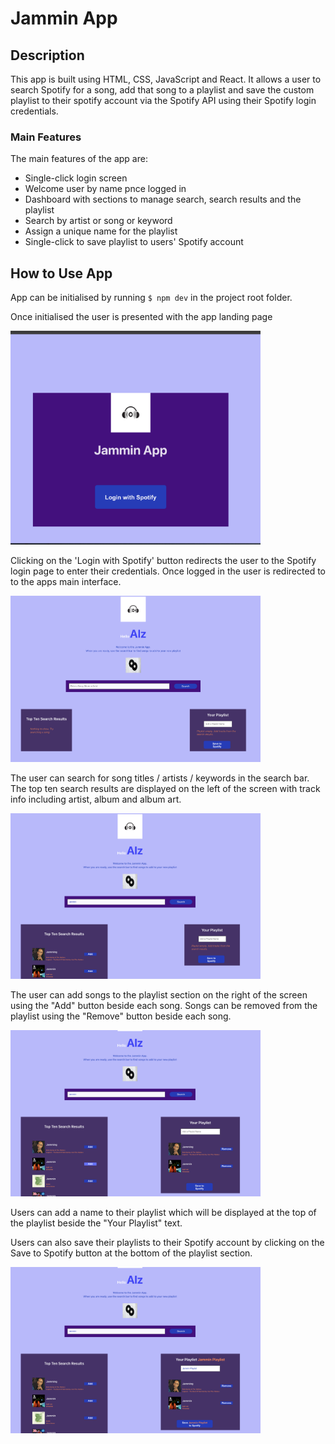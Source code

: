 # Jammin App

## Description

This app is built using HTML, CSS, JavaScript and React. It allows a user to search Spotify for a song, add that song to a playlist and save the custom playlist to their spotify account via the Spotify API using their Spotify login credentials.

### Main Features

The main features of the app are:

- Single-click login screen
- Welcome user by name pnce logged in
- Dashboard with sections to manage search, search results and the playlist
- Search by artist or song or keyword
- Assign a unique name for the playlist
- Single-click to save playlist to users' Spotify account

## How to Use App

App can be initialised by running `$ npm dev` in the project root folder.

Once initialised the user is presented with the app landing page

<img src="./images/jamminAppLoginView.png" alt="landing page" width="400" height="auto"></img>

Clicking on the 'Login with Spotify' button redirects the user to the Spotify login page to enter their credentials. Once logged in the user is redirected to to the apps main interface.

<img src="./images/jamminAppLoggedInView.png" alt="main page" width="400" height="auto"></img>

The user can search for song titles / artists / keywords in the search bar. The top ten search results are displayed on the left of the screen with track info including artist, album and album art.

<img src="./images/jamminAppSearchView.png" alt="main page" width="400" height="auto"></img>

The user can add songs to the playlist section on the right of the screen using the "Add" button beside each song.
Songs can be removed from the playlist using the "Remove" button beside each song.

<img src="./images/jamminAppPlaylistView.png" alt="main page" width="400" height="auto"></img>

Users can add a name to their playlist which will be displayed at the top of the playlist beside the "Your Playlist" text.

Users can also save their playlists to their Spotify account by clicking on the Save to Spotify button at the bottom of the playlist section.

<img src="./images/jamminAppPlaylistNamedView.png" alt="main page" width="400" height="auto"></img>
